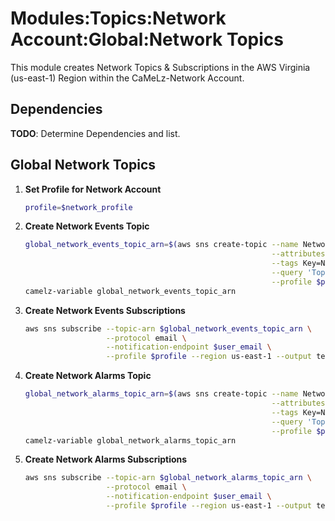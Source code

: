 # Modules:Topics:Network Account:Global:Network Topics

This module creates Network Topics & Subscriptions in the AWS Virginia (us-east-1) Region within the
CaMeLz-Network Account.


## Dependencies

**TODO**: Determine Dependencies and list.

## Global Network Topics

1. **Set Profile for Network Account**

    ```bash
    profile=$network_profile
    ```

1. **Create Network Events Topic**

    ```bash
    global_network_events_topic_arn=$(aws sns create-topic --name Network-Events \
                                                           --attributes "DisplayName=CMLN Events" \
                                                           --tags Key=Name,Value=Network-Events-Topic Key=Company,Value=CaMeLz Key=Environment,Value=Network \
                                                           --query 'TopicArn' \
                                                           --profile $profile --region us-east-1 --output text)
    camelz-variable global_network_events_topic_arn
    ```

1. **Create Network Events Subscriptions**

    ```bash
    aws sns subscribe --topic-arn $global_network_events_topic_arn \
                      --protocol email \
                      --notification-endpoint $user_email \
                      --profile $profile --region us-east-1 --output text
    ```

1. **Create Network Alarms Topic**

    ```bash
    global_network_alarms_topic_arn=$(aws sns create-topic --name Network-Alarms \
                                                           --attributes "DisplayName=CMLN Alarms" \
                                                           --tags Key=Name,Value=Network-Alarms-Topic Key=Company,Value=CaMeLz Key=Environment,Value=Network \
                                                           --query 'TopicArn' \
                                                           --profile $profile --region us-east-1 --output text)
    camelz-variable global_network_alarms_topic_arn
    ```

1. **Create Network Alarms Subscriptions**

    ```bash
    aws sns subscribe --topic-arn $global_network_alarms_topic_arn \
                      --protocol email \
                      --notification-endpoint $user_email \
                      --profile $profile --region us-east-1 --output text
    ```
